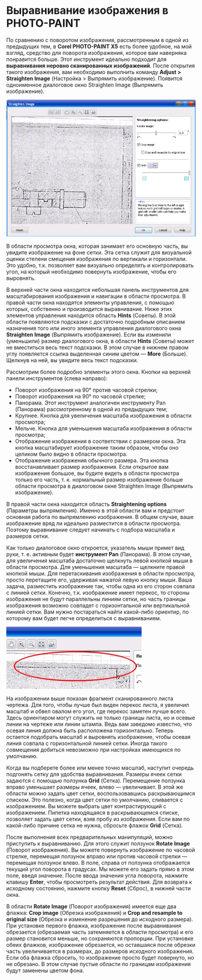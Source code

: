 # Выравнивание изображения в PHOTO-PAINT

По сравнению с поворотом изображения, рассмотренным в одной из предыдущих тем, в **Corel PHOTO-PAINT Х5** есть более удобное, на мой взгляд, средство для поворота изображения, которое вам наверняка понравится больше. Этот инструмент идеально подходит для **выравнивания неровно сканированных изображений**. После открытия такого изображения, вам необходимо выполнить команду **Adjust > Straighten Image** (Настройка > Выпрямить изображение). Появится одноименное диалоговое окно Straighten Image (Выпрямить изображение).

![Выравнивание изображения в PHOTO-PAINT](./f734016a-3f67-45c2-b032-4a8a20220a5b.png)

В области просмотра окна, которая занимает его основную часть, вы увидите изображение на фоне сетки. Эта сетка служит для визуальной оценки степени смещения изображения по вертикали и горизонтали. Это удобно, т.к. позволяет вам визуально определять и контролировать угол, на который необходимо повернуть изображение, чтобы его выровнять.

В верхней части окна находится небольшая панель инструментов для масштабирования изображения и навигации в области просмотра. В правой части окна находятся элементы управления, с помощью которых, собственно и производится выравнивание. Ниже этих элементов управления находится область **Hints** (Советы). В этой области появляются подсказки с достаточно подробным описанием назначения того или иного элемента управления диалогового окна **Straighten Image** (Выпрямить изображение). Если вы изменили (уменьшили) размер диалогового окна, в области **Hints** (Советы) может не вместиться весь текст подсказки. В этом случае в нижнем правом углу появляется ссылка выделенная синим цветом — **More** (Больше). Щелкнув на ней, вы увидите весь текст подсказки.

Рассмотрим более подробно элементы этого окна. Кнопки на верхней панели инструментов (слева направо):

*   Поворот изображения на 90° против часовой стрелки;
*   Поворот изображения на 90° по часовой стрелке;
*   Панорама. Этот инструмент аналогичен инструменту Pan (Панорама) рассмотренному в одной из предыдущих тем;
*   Крупнее. Кнопка для увеличения масштаба изображения в области просмотра;
*   Мельче. Кнопка для уменьшения масштаба изображения в области просмотра;
*   Отображение изображения в соответствии с размером окна. Эта кнопка масштабирует изображение таким образом, чтобы оно целиком было видно в области просмотра.
*   Отображение изображения обычного размера. Эта кнопка восстанавливает размер изображения. Если открытое вам изображение большое, вы будите видеть в области просмотра только его часть, т. к. нормальный размер изображение больше области просмотра в диалоговом окне Straighten Image (Выпрямить изображение).

В правой части окна находится область **Straightening options** (Параметры выпрямления). Именно в этой области вам и предстоит основная работа по выпрямлению изображения. В общем случае, ваше изображение вряд ли идеально разместится в области просмотра. Поэтому выравнивание следует начинать с подбора масштаба и размеров сетки.

Как только диалоговое окно откроется, указатель мыши примет вид руки, т. е. активным будет **инструмент Pan** (Панорама). В этом случае, для увеличения масштаба достаточно щелкнуть левой кнопкой мыши в области просмотра. Для уменьшения масштаба — щелкните правой кнопкой мыши. Для перетаскивания изображения в области просмотра, просто перетащите его, удерживая нажатой левую кнопку мыши. Ваша задача, разместить изображение так, чтобы одна из его сторон совпала с линией сетки. Конечно, т.к. изображение имеет перекос, то стороны изображения не будут параллельны линиям сетки, но часть границы изображения возможно совпадет с горизонтальной или вертикальной линией сетки. Вам нужно постараться найти какой-либо ориентир, по которому вам будет легче определиться с выравниванием.

![Выравнивание изображения в PHOTO-PAINT](./fe838211-5a6c-4b47-96c6-ffa536bbbb0a.jpg)

На изображении выше показан фрагмент сканированного листа чертежа. Для того, чтобы лучше был виден перекос листа, я увеличил масштаб и обвел овалом его угол, где перекос заметен лучше всего. Здесь ориентиром могут служить не только границы листа, но и осевые линии на чертеже или линии штампа. Ведь вам заведомо известно, что осевая линия должна быть расположена горизонтально. Теперь остается подобрать масштаб и выровнять изображение, чтобы осевая линия совпала с горизонтальной линией сетки. Иногда такого совмещения добиться невозможно при настройках имеющихся по умолчанию.

Когда вы подберете более или менее точно масштаб, наступит очередь подгонять сетку для удобства выравнивания. Размеры ячеек сетки задаются с помощью ползунка **Grid** (Сетка). Перемещение ползунка вправо уменьшает размеры ячеек, влево — увеличивает. В этой же области можно задать цвет сетки, воспользовавшись раскрывающимся списком. Это полезно, когда цвет сетки по умолчанию, сливается с изображением. Вы можете выбрать цвет контрастирующий с изображением. Пипетка находящаяся в раскрывающемся списке, позволяет задать цвет сетки, взяв пробу из изображения. Если вам по какой-либо причине сетка не нужна, сбросьте флажок **Grid** (Сетка).

После выполнения всех предварительных манипуляций, можно приступить к выравниванию. Для этого служит ползунок **Rotate Image** (Поворот изображения). Вы можете повернуть изображение по часовой стрелке, перемещая ползунок вправо или против часовой стрелки — перемещая ползунок влево. В поле, справа от ползунка отображается текущий угол поворота в градусах. Мы можете его задать прямо в этом поле, введя значение. После ввода значения угла поворота, нажмите клавишу **Enter**, чтобы просмотреть результат действия. Для возврата к исходному состоянию, нажмите кнопку **Reset** (Сброс), в нижней части окна.

В области **Rotate Image** (Поворот изображения) имеется еще два флажка: **Crop image** (Обрезка изображения) и **Crop and resample to original size** (Обрезка и изменение разрешения до исходного размера). При установке первого флажка, изображение после выравнивания обрезается (обрезаемая часть затемняется в области просмотра) и его размер становится меньше, но сохраняются пропорции. При установке обеих флажков, изображение обрезается, но оставшаяся после обрезки часть увеличивается в размерах, до размеров исходного изображения. Если оба флажка сбросить, то изображение просто будет повернуто, но не обрезано. В этом случае пустые области по границам изображения будут заменены цветом фона.